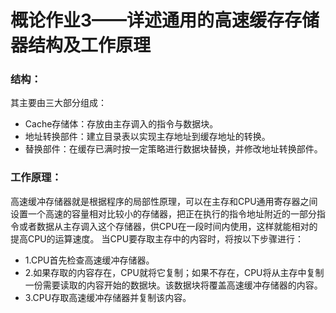 # 概论作业3——详述通用的高速缓存存储器结构及工作原理
### 结构：
其主要由三大部分组成：
- Cache存储体：存放由主存调入的指令与数据块。
- 地址转换部件：建立目录表以实现主存地址到缓存地址的转换。
- 替换部件：在缓存已满时按一定策略进行数据块替换，并修改地址转换部件。
### 工作原理：
高速缓冲存储器就是根据程序的局部性原理，可以在主存和CPU通用寄存器之间设置一个高速的容量相对比较小的存储器，把正在执行的指令地址附近的一部分指令或者数据从主存调入这个存储器，供CPU在一段时间内使用，这样就能相对的提高CPU的运算速度。
当CPU要存取主存中的内容时，将按以下步骤进行：
- 1.CPU首先检查高速缓冲存储器。
- 2.如果存取的内容存在，CPU就将它复制；如果不存在，CPU将从主存中复制一份需要读取的内容开始的数据块。该数据块将覆盖高速缓冲存储器的内容。
- 3.CPU存取高速缓冲存储器并复制该内容。
